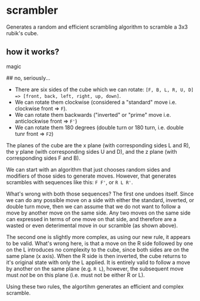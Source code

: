 # scrambler

Generates a random and efficient scrambling algorithm to scramble a 3x3 rubik's cube.

## how it works?

magic

## no, seriously...

 - There are six sides of the cube which we can rotate: `[F, B, L, R, U, D] => [front, back, left, right, up, down]`.
 - We can rotate them clockwise (considered a "standard" move i.e. clockwise front => `F`).
 - We can rotate them backwards ("inverted" or "prime" move i.e. anticlockwise front => `F'`)
 - We can rotate them 180 degrees (double turn or 180 turn, i.e. double tunr front => `F2`)

The planes of the cube are the x plane (with corresponding sides L and R), the y plane (with corresponding sides U and D), and the z plane (with corresponding sides F and B).

We can start with an algorithm that just chooses random sides and modifiers of those sides to generate moves. However, that generates scrambles with sequences like this: `F F'`, or `R L R'`.

What's wrong with both those sequences? The first one undoes itself. Since we can do any possible move on a side with either the standard, inverted, or double turn move, then we can assume that we do not want to follow a move by another move on the same side. Any two moves on the same side can expressed in terms of one move on that side, and therefore are a wasted or even deterimental move in our scramble (as shown above).

The second one is slightly more complex, as using our new rule, it appears to be valid. What's wrong here, is that a move on the R side followed by one on the L introduces no complexity to the cube, since both sides are on the same plane (x axis). When the R side is then inverted, the cube returns to it's original state with only the L applied. It is entirely valid to follow a move by another on the same plane (e.g. `R L`), however, the subsequent move must *not* be on this plane (i.e. must not be either R or L).

Using these two rules, the algortihm generates an efficient and complex scramble. 